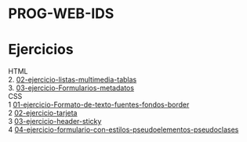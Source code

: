 # PROG-WEB-IDS

# Ejercicios
HTML
<br>
2. [02-ejercicio-listas-multimedia-tablas](/02-ejercicio-listas-multimedia-tablas/index.HTML)
<br>
3. [03-ejercicio-Formularios-metadatos](/03-ejercicio-Formularios-metadatos/index.HTML)
<br>
CSS
<br>
1 [01-ejercicio-Formato-de-texto-fuentes-fondos-border](/01-ejercicio-Formato-de-texto-fuentes-fondos-border/index.HTML)
<br>
2 [02-ejercicio-tarjeta](/02-ejercicio-tarjeta/index.HTML)
<br>
3 [03-ejercicio-header-sticky](/03-ejercicio-header-sticky/index.HTML)
<br>
4 [04-ejercicio-formulario-con-estilos-pseudoelementos-pseudoclases](/04-ejercicio-formulario-con-estilos-pseudoelementos-pseudoclases/index.HTML)
